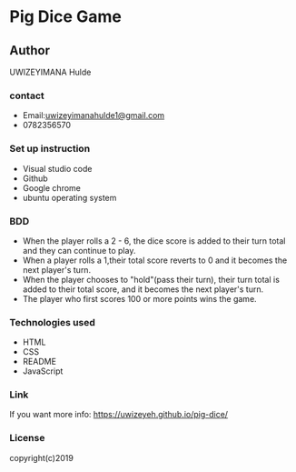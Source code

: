 # Pig Dice Game
## Author
UWIZEYIMANA Hulde
### contact
* Email:uwizeyimanahulde1@gmail.com
* 0782356570
### Set up instruction
* Visual studio code
* Github
* Google chrome
* ubuntu operating system
### BDD
* When the player rolls a 2 - 6, the dice score is added to their turn total and they can continue to play.
* When a player rolls a 1,their total score reverts to 0 and it becomes the next player's turn.
* When the player chooses to "hold"(pass their turn), their turn total is added to their total score, and it becomes the next player's turn.
* The player who first scores 100 or more points wins the game.
### Technologies used
* HTML
* CSS
* README
* JavaScript
### Link 
If you want more info: https://uwizeyeh.github.io/pig-dice/
### License
copyright(c)2019




